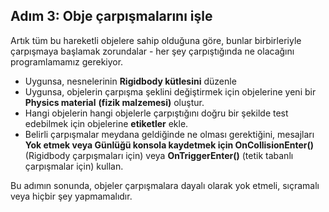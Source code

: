 ## Adım 3: Obje çarpışmalarını işle
Artık tüm bu hareketli objelere sahip olduğuna göre, bunlar birbirleriyle çarpışmaya başlamak zorundalar - her şey çarpıştığında ne olacağını programlamamız gerekiyor.

- Uygunsa, nesnelerinin **Rigidbody kütlesini** düzenle
- Uygunsa, objelerin çarpışma şeklini değiştirmek için objelerine yeni bir **Physics material** **(fizik malzemesi)** oluştur.
- Hangi objelerin hangi objelerle çarpıştığını doğru bir şekilde test edebilmek için objelerine **etiketler** ekle.
- Belirli çarpışmalar meydana geldiğinde ne olması gerektiğini, mesajları **Yok etmek **veya Günlüğü konsola kaydetmek için** OnCollisionEnter()** (Rigidbody çarpışmaları için) veya **OnTriggerEnter()** (tetik tabanlı çarpışmalar için) kullan.

Bu adımın sonunda, objeler çarpışmalara dayalı olarak yok etmeli, sıçramalı veya hiçbir şey yapmamalıdır.

